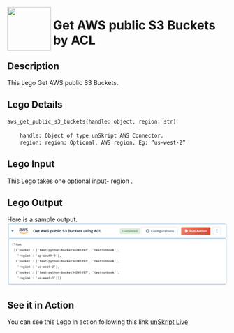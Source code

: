 [<img align="left" src="https://unskript.com/assets/favicon.png" width="100" height="100" style="padding-right: 5px">](https://unskript.com/assets/favicon.png) 
<h1>Get AWS public S3 Buckets by ACL</h1>

## Description
This Lego Get AWS public S3 Buckets.


## Lego Details

    aws_get_public_s3_buckets(handle: object, region: str)

        handle: Object of type unSkript AWS Connector.
        region: region: Optional, AWS region. Eg: “us-west-2”

## Lego Input
This Lego takes one optional input- region .

## Lego Output
Here is a sample output.
<img src="./1.png">


## See it in Action

You can see this Lego in action following this link [unSkript Live](https://us.app.unskript.io)